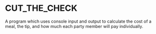 # CUT_THE_CHECK
A program which uses console input and output to calculate the cost of a meal, the tip, and how much each party member will pay individually.
